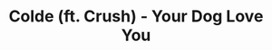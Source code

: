---
layout: page
title: Colde (ft. Crush) - Your Dog Love You
description: Where is the moment we needed the most?
link: https://www.youtube.com/embed/Bh-qD0jtI18?si=Hl4io8Z7tekUfIhU
importance: 32
category: [Singing]
---
